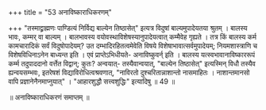 +++
title = "53 अनाविष्काराधिकरणम्"

+++
"तस्माद्व्राह्मणः पाण्डित्यं निर्विद्य बाल्येन तिष्ठासेत्" इत्यत्र विदुषां बाल्यमुपादेयतया श्रुतम् । बालस्य भावः, कम्मर् वा बाल्यम् । बालभावस्य वयोवस्थाविशेषस्यानुपादेयत्वात् कम्मैवेह गृह्यते । तत्र किं बालस्य कर्म कामचारादिकं सर्वं विदुषोपादेयम्? उत दम्भादिरहितत्वमेवेति विषये विशेषाभावात्सर्वमुपादेयम्; नियमशास्त्राणि च विशेषविधिनाऽनेन बाध्यन्त इति । एवं प्राप्तेऽभिधीयते- अनाविष्कुवर्न् इति । बालस्य यत्स्वभावानाविष्काररूपं कर्म्म तदुपाददानो वर्त्तेत विद्वान्; कुतः? अन्वयात्- तस्यैवान्वयात्, "बाल्येन तिष्ठासेत्" इत्यस्मिन् विधौ तस्यैव ह्यन्वयसम्भवः, इतरेषशं विद्याविरोधित्वश्रवणात्, "नाविरतो दुश्चरितान्नाशान्तो नासमाहितः । नाशान्तमानसो वापि प्रज्ञानेनैनमाप्नुयात्" । "आहारशुद्धौ सत्त्वशुद्धिः" इत्यादिषु ॥ 49 ॥

॥ अनाविष्काराधिकरणं समाप्तम् ॥